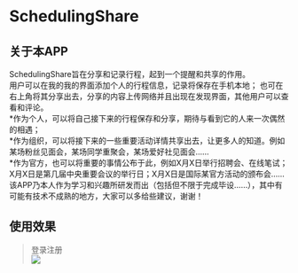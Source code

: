 # SchedulingShare
## 关于本APP
SchedulingShare旨在分享和记录行程，起到一个提醒和共享的作用。<br>
用户可以在我的我的界面添加个人的行程信息，记录将保存在手机本地；
也可在右上角将其分享出去，分享的内容上传网络并且出现在发现界面，其他用户可以查看和评论。<br>
*作为个人，可以将自己接下来的行程保存和分享，期待与看到它的人来一次偶然的相遇；<br>
*作为组织，可以将接下来的一些重要活动详情共享出去，让更多人的知道。例如某场粉丝见面会，某场同学重聚会，某场爱好社见面会……<br>
*作为官方，也可以将重要的事情公布于此，例如X月X日举行招聘会、在线笔试；X月X日是第几届中央重要会议的举行日；X月X日是国际某官方活动的颁布会……<br>
该APP乃本人作为学习和兴趣所研发而出（包括但不限于完成毕设……），其中有可能有技术不成熟的地方，大家可以多给些建议，谢谢！<br>
         
         
## 使用效果
> 登录注册<br>
![](https://download-1301419202.cos.ap-guangzhou.myqcloud.com/%E5%88%86%E4%BA%AB.gif)
